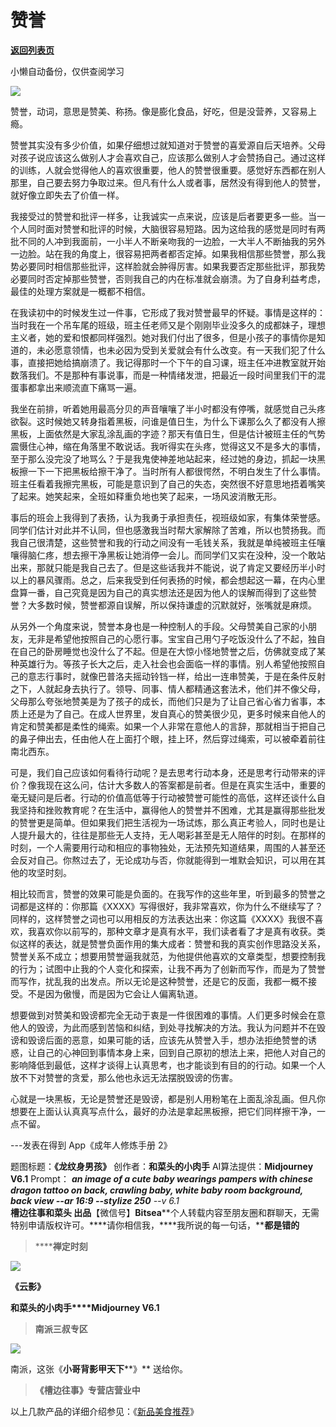 # 赞誉

[**返回列表页**](/gzh/槽边往事)

小懒自动备份，仅供查阅学习

![](https://mmbiz.qpic.cn/mmbiz_jpg/Ia6gU9JNtkrueX0icJBIBNylUvBia4dEIHYCkEIKR5w2AibAWjlK7mFicKB4oKJJDVfytOqZ44JK6zM5LfofiaBENYQ/640?wx_fmt=jpeg&from;=appmsg)

赞誉，动词，意思是赞美、称扬。像是膨化食品，好吃，但是没营养，又容易上瘾。

赞誉其实没有多少价值，如果仔细想过就知道对于赞誉的喜爱源自后天培养。父母对孩子说应该这么做别人才会喜欢自己，应该那么做别人才会赞扬自己。通过这样的训练，人就会觉得他人的喜欢很重要，他人的赞誉很重要。感觉好东西都在别人那里，自己要去努力争取过来。但凡有什么人或者事，居然没有得到他人的赞誉，就好像立即失去了价值一样。

我接受过的赞誉和批评一样多，让我诚实一点来说，应该是后者要更多一些。当一个人同时面对赞誉和批评的时候，大脑很容易短路。因为这给我的感觉是同时有两批不同的人冲到我面前，一小半人不断亲吻我的一边脸，一大半人不断抽我的另外一边脸。站在我的角度上，很容易把两者都否定掉。如果我相信那些赞誉，那么我势必要同时相信那些批评，这样脸就会肿得厉害。如果我要否定那些批评，那我势必要同时否定掉那些赞誉，否则我自己的内在标准就会崩溃。为了自身利益考虑，最佳的处理方案就是一概都不相信。

在我读初中的时候发生过一件事，它形成了我对赞誉最早的怀疑。事情是这样的：当时我在一个吊车尾的班级，班主任老师又是个刚刚毕业没多久的成都妹子，理想主义者，她的爱和恨都同样强烈。她对我们付出了很多，但是小孩子的事情你是知道的，未必愿意领情，也未必因为受到关爱就会有什么改变。有一天我们犯了什么事，直接把她给搞崩溃了。我记得那时一个下午的自习课，班主任冲进教室就开始数落我们。不是那种有事说事，而是一种情绪发泄，把最近一段时间里我们干的混蛋事都拿出来顺流直下痛骂一遍。

我坐在前排，听着她用最高分贝的声音嚷嚷了半小时都没有停嘴，就感觉自己头疼欲裂。这时候她又转身指着黑板，问谁是值日生，为什么下课那么久了都没有人擦黑板，上面依然是大家乱涂乱画的字迹？那天有值日生，但是估计被班主任的气势震慑住心神，缩在角落里不敢说话。我听得实在头疼，觉得这又不是多大的事情，至于那么没完没了地骂么？于是我鬼使神差地站起来，经过她的身边，抓起一块黑板擦一下一下把黑板给擦干净了。当时所有人都很愕然，不明白发生了什么事情。班主任看着我擦完黑板，可能是意识到了自己的失态，突然很不好意思地捂着嘴笑了起来。她笑起来，全班如释重负地也笑了起来，一场风波消散无形。

事后的班会上我得到了表扬，认为我勇于承担责任，视班级如家，有集体荣誉感。同学们估计对此并不认同，但也感激我当时帮大家解除了苦难，所以也赞扬我。而我自己很清楚，这些赞誉和我的行动之间没有一毛钱关系，我就是单纯被班主任嚷嚷得脑仁疼，想去擦干净黑板让她消停一会儿。而同学们又实在没种，没一个敢站出来，那就只能是我自己去了。但是这些话我并不能说，说了肯定又要经历半小时以上的暴风骤雨。总之，后来我受到任何表扬的时候，都会想起这一幕，在内心里盘算一番，自己究竟是因为自己的真实想法还是因为他人的误解而得到了这些赞誉？大多数时候，赞誉都源自误解，所以保持谦虚的沉默就好，张嘴就是麻烦。

从另外一个角度来说，赞誉本身也是一种控制人的手段。父母赞美自己家的小朋友，无非是希望他按照自己的心愿行事。宝宝自己用勺子吃饭没什么了不起，独自在自己的卧房睡觉也没什么了不起。但是在大惊小怪地赞誉之后，仿佛就变成了某种英雄行为。等孩子长大之后，走入社会也会面临一样的事情。别人希望他按照自己的意志行事时，就像巴普洛夫摇动铃铛一样，给出一连串赞美，于是在条件反射之下，人就起身去执行了。领导、同事、情人都精通这套法术，他们并不像父母，父母那么夸张地赞美是为了孩子的成长，而他们只是为了让自己省心省力省事，本质上还是为了自己。在成人世界里，发自真心的赞美很少见，更多时候来自他人的肯定和赞美都是柔性的绳索。如果一个人非常在意他人的言辞，那就相当于把自己的鼻子伸出去，任由他人在上面打个眼，挂上环，然后穿过绳索，可以被牵着前往南北西东。

可是，我们自己应该如何看待行动呢？是去思考行动本身，还是思考行动带来的评价？像我现在这么问，估计大多数人的答案都是前者。但是在真实生活中，重要的毫无疑问是后者。行动的价值高低等于行动被赞誉可能性的高低，这样还谈什么自我坚持和挫败教育呢？在生活中，赢得他人的赞誉并不困难，尤其是赢得那些批发的赞誉更是简单。但如果我们把生活视为一场试炼，那么真正考验人，同时也是让人提升最大的，往往是那些无人支持，无人喝彩甚至是无人陪伴的时刻。在那样的时刻，一个人需要用行动和相应的事物独处，无法预先知道结果，周围的人甚至还会反对自己。你熬过去了，无论成功与否，你就能得到一堆默会知识，可以用在其他的攻坚时刻。

相比较而言，赞誉的效果可能是负面的。在我写作的这些年里，听到最多的赞誉之词都是这样的：你那篇《XXXX》写得很好，我非常喜欢，你为什么不继续写了？同样的，这样赞誉之词也可以用相反的方法表达出来：你这篇《XXXX》我很不喜欢，我喜欢你以前写的，那种文章才是真有水平，我们读者看了才是真有收获。类似这样的表达，就是赞誉负面作用的集大成者：赞誉和我的真实创作思路没关系，赞誉关系不成立；想要用赞誉逼我就范，为他提供他喜欢的文章类型，想要控制我的行为；试图中止我的个人变化和探索，让我不再为了创新而写作，而是为了赞誉而写作，扰乱我的出发点。所以无论是这种赞誉，还是它的反面，我都一概不接受。不是因为傲慢，而是因为它会让人偏离轨道。

想要做到对赞美和毁谤都完全无动于衷是一件很困难的事情。人们更多时候会在意他人的毁谤，为此而感到苦恼和纠结，到处寻找解决的方法。我认为问题并不在毁谤和毁谤后面的恶意，如果可能的话，应该先从赞誉入手，想办法拒绝赞誉的诱惑，让自己的心神回到事情本身上来，回到自己原初的想法上来，把他人对自己的影响降低到最低，这样才谈得上认真思考，也才能谈到有目的的行动。如果一个人放不下对赞誉的贪爱，那么他也永远无法摆脱毁谤的伤害。

心就是一块黑板，无论是赞誉还是毁谤，都是别人用粉笔在上面乱涂乱画。但凡你想要在上面认认真真写点什么，最好的办法是拿起黑板擦，把它们同样擦干净，一点不留。

\---发表在得到 App《成年人修炼手册 2》

  

题图标题：**《龙纹身男孩》** 创作者：**和菜头的小肉手** AI算法提供：**Midjourney V6.1** Prompt： _____an
image of a cute baby wearings pampers with chinese dragon tattoo on back,
crawling baby, white baby room background, back view --ar 16:9 --stylize
250____ \--v 6.1_  
**槽边往事****和菜头
出品******【微信号】****Bitsea******个人转载内容至朋友圈和群聊天，无需特别申请版权许可。****请你相信我，****我所说的每一句话，****都是错的**

> ******禅定时刻**

![](https://mmbiz.qpic.cn/mmbiz_jpg/Ia6gU9JNtkrueX0icJBIBNylUvBia4dEIHumzfcRS07AcibMjia3cWZIRWDmLGV7icv4jzKcwqCafqU3BW9TuB0mPrg/640?wx_fmt=jpeg&from;=appmsg)

**《云影》**

**和菜头的小肉手****Midjourney V6.1**

> **南派三叔专区**

![](https://mmbiz.qpic.cn/mmbiz_jpg/Ia6gU9JNtkrueX0icJBIBNylUvBia4dEIHiauRRkliacPZ1icasqeeISib1tsATibfISdGbeOp6D7vVCZU8VjgPFLNicqQ/640?wx_fmt=jpeg&from;=appmsg)

南派，这张《**小哥背影甲天下****》** 送给你。

> **《槽边往事》专营店营业中**

以上几款产品的详细介绍参见：《[新品美食推荐](https://mp.weixin.qq.com/s?__biz=MjM5MjAzODU2MA==&mid=2652801681&idx=1&sn=14620ec952928e23d02fc38dcf3acdeb&scene=21#wechat_redirect)》

  

